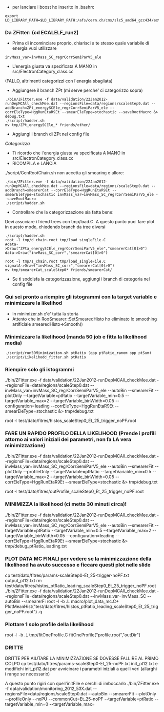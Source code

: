 * per lanciare i boost ho inserito in .bashrc 
```
export LD_LIBRARY_PATH=$LD_LIBRARY_PATH:/afs/cern.ch/cms/slc5_amd64_gcc434/external/boost/1.47.0/lib
```

### Da ZFitter: (cd ECALELF_run2) 
 
* Prima di incominciare proprio, chiarisci a te stesso quale variabile di energia vuoi utilizzare 

```
invMass_var=invMass_SC_regrCorrSemiParV5_ele 
```

* L'energia giusta va specificata A MANO in src/ElectronCategory_class.cc 

(FALLO, altrimenti categorizzi con l'energia sbagliata) 

* Aggiungere il branch ZPt (mi serve perche' ci categorizzo sopra) 
```
./bin/ZFitter.exe -f data/validation/22Jan2012-runDepMCAll_checkMee.dat --regionsFile=data/regions/scaleStep0.dat --addBranch=ZPt_energySCEle_regrCorrSemiParV5_ele --corrEleType=HggRunEtaR9Et --smearEleType=stochastic --saveRootMacro &> debug.txt
./script/hadder.sh
mv tmp/ZPt_energySCEle_* friends/other/
``` 
* Aggiungi i branch di ZPt nel config file 

*Categorizza* 

* Ti ricordo che l'energia giusta va specificata A MANO in src/ElectronCategory_class.cc
* RICOMPILA e LANCIA

./script/GenRootChain.sh non accetta gli smearing e allore:

```
./bin/ZFitter.exe -f data/validation/22Jan2012-runDepMCAll_checkMee.dat --regionsFile=data/regions/scaleStep0.dat --addBranch=smearerCat --corrEleType=HggRunEtaR9Et --smearEleType=stochastic invMass_var=invMass_SC_regrCorrSemiParV5_ele --saveRootMacro
./script/hadder.sh
```

* Controllare che la categorizzazione sia fatta bene: 

Devi associare i friend trees con tmp/load.C. A questo punto puoi fare plot in questo modo, chiedendo branch da tree diversi 

```
./script/hadder.sh
root -l tmp/d_chain.root tmp/load_singleFile.C 
#data->Draw("ZPta_energySCEle_regrCorrSemiParV5_ele","smearerCat[0]>0") 
data->Draw("invMass_SC_corr","smearerCat[0]>0") 

root -l tmp/s_chain.root tmp/load_singleFile.C
signalA->Draw("invMass_SC_corr","smearerCat[0]>0")	
mv tmp/smearerCat_scaleStep0* friends/smearerCat/ 
```

* Se ti soddisfa la categorizzazione, aggiungi i branch di categoria nel config file 

### Qui sei pronto a riempire gli istogrammi con la target variable e minimizzare la likelihod
* In minimizer.sh c'e' tutta la storia
* Attento che in RooSmearer::SetSmearedHisto ho eliminato lo smoothing artificiale smearedHisto->Smooth() 

### Minimizzare la likelihood (manda 50 job e fitta la likelihood media)
```
./script/run50Minimization.sh ptRatio (opp ptRatio_ranom opp ptSum)
./script/Likelihodd_fitter.sh ptRatio
```

### Riempire solo gli istogrammi 
./bin/ZFitter.exe -f data/validation/22Jan2012-runDepMCAll_checkMee.dat --regionsFile=data/regions/scaleStep0.dat --invMass_var=invMass_SC_regrCorrSemiParV5_ele --autoBin --smearerFit --plotOnly --targetVariable=ptRatio --targetVariable_min=0.5 --targetVariable_max=2 --targetVariable_binWidth=0.05 --configuration=leading --corrEleType=HggRunEtaR9Et --smearEleType=stochastic &> tmp/debug.txt 

root -l test/dato/fitres/histos_scaleStep0_Et_25_trigger_noPF.root 

### FARE UN RAPIDO PROFILO DELLA LIKELIHOOD (Prende i profili attorno ai valori iniziali dei parametri, non fa LA vera minimizzazione) 
./bin/ZFitter.exe -f data/validation/22Jan2012-runDepMCAll_checkMee.dat --regionsFile=data/regions/scaleStep0.dat --invMass_var=invMass_SC_regrCorrSemiParV5_ele --autoBin --smearerFit --plotOnly --profileOnly --targetVariable=ptRatio --targetVariable_min=0.5 --targetVariable_max=2 --targetVariable_binWidth=0.05 --corrEleType=HggRunEtaR9Et --smearEleType=stochastic &> tmp/debug.txt 

root -l test/dato/fitres/outProfile_scaleStep0_Et_25_trigger_noPF.root 

### MINIMIZZA la likelihood (ci mette 30 minuti circa)! 
./bin/ZFitter.exe -f data/validation/22Jan2012-runDepMCAll_checkMee.dat --regionsFile=data/regions/scaleStep0.dat --invMass_var=invMass_SC_regrCorrSemiParV5_ele --autoBin --smearerFit --targetVariable=ptRatio --targetVariable_min=0.5 --targetVariable_max=2 --targetVariable_binWidth=0.05 --configuration=leading --corrEleType=HggRunEtaR9Et --smearEleType=stochastic &> tmp/debug_ptRatio_leading.txt 

### PLOT DATA MC FINALI per vedere se la minimizzazione della likelihood ha avuto successo e ficcare questi plot nelle slide 
cp test/dato/fitres/params-scaleStep0-Et_25-trigger-noPF.txt output_pt12.txt 
rm test/dato/fitres/histos_ptRatio_leading_scaleStep0_Et_25_trigger_noPF.root 
./bin/ZFitter.exe -f data/validation/22Jan2012-runDepMCAll_checkMee.dat --regionsFile=data/regions/scaleStep0.dat --invMass_var=invMass_SC --autoBin --smearerFi
root -l -b 
.L macro/plot_data_mc.C+ 
PlotMeanHist("test/dato/fitres/histos_ptRatio_leading_scaleStep0_Et_25_trigger_noPF.root") 
.q 

### Plottare 1 solo profile della likelihood
root -l -b
.L tmp/fitOneProfile.C
fitOneProfile("profile.root","outDir")


### DRITTE
DRITTE PER AIUTARE LA MINIMIZZAZIONE SE DOVESSE FALLIRE AL PRIMO COLPO 
cp test/dato/fitres/params-scaleStep0-Et_25-noPF.txt init_pt12.txt 
e modifichi init_pt12.dat per avvicinare i parametri iniziali a quelli veri (allarghi i range se necessario) 

A questo punto rigiri con quell'initFile e cerchi di imboccarlo 
./bin/ZFitter.exe -f data/validation/monitoring_2012_53X.dat --regionsFile=data/regions/scaleStep0.dat --autoBin --smearerFit --plotOnly --profileOnly --noPU --commonCut=Et_25-noPF --targetVariable=ptRatio --targetVariable_min=0 --targetVariable_max=
